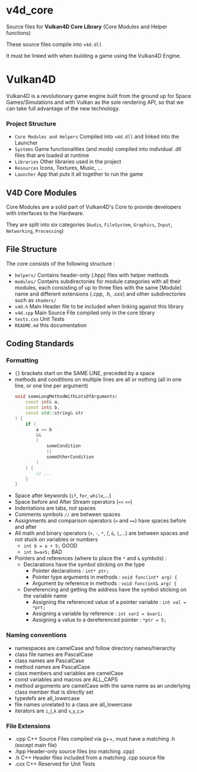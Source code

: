 # v4d_core
Source files for **Vulkan4D Core Library** (Core Modules and Helper functions)

These source files compile into `v4d.dll`

It must be linked with when building a game using the Vulkan4D Engine.


# Vulkan4D
Vulkan4D is a revolutionary game engine built from the ground up for Space Games/Simulations and with Vulkan as the sole rendering API, so that we can take full advantage of the new technology. 

### Project Structure
- `Core Modules and Helpers` Compiled into `v4d.dll` and linked into the Launcher
- `Systems` Game functionalities (and mods) compiled into individual .dll files that are loaded at runtime
- `Libraries` Other libraries used in the project
- `Resources` Icons, Textures, Music, ...
- `Launcher` App that puts it all together to run the game


## V4D Core Modules

Core Modules are a solid part of Vulkan4D's Core to provide developers with interfaces to the Hardware. 

They are split into six categories (`Audio`, `FileSystem`, `Graphics`, `Input`, `Networking`, `Processing`)


## File Structure
The core consists of the following structure :
- `helpers/` Contains header-only (.hpp) files with helper methods
- `modules/` Contains subdirectories for module categories with all their modules, each consisting of up to three files with the same [Module] name and different extensions (.cpp, .h, .cxx) and other subdirectories such as `shaders/`
- `v4d.h` Main Header file to be included when linking against this library
- `v4d.cpp` Main Source File compiled only in the core library
- `tests.cxx` Unit Tests
- `README.md` this documentation


## Coding Standards

### Formatting
- `{}` brackets start on the SAME LINE, preceded by a space
- methods and conditions on multiple lines are all or nothing (all in one line, or one line per argument)
	```c++
	void someLongMethodWithLotsOfArguments(
		const int& a,
		const int& b,
		const std::string& str
	) {
		if (
			a == b
			&&
			(
				someCondition
				||
				someOtherCondition
			)
		) {
			// ...
		}
	}
	```
- Space after keywords (`if`, `for`, `while`,...)
- Space before and After Stream operators (`<<` `>>`)
- Indentations are tabs, not spaces
- Comments symbols `//` are between spaces
- Assignments and comparison operators (`=` and `==`) have spaces before and after
- All math and binary operators (`+`, `-`, `*`, /, `&`, `|`,...) are between spaces and not stuck on variables or numbers
	- `int b = a + 5;` GOOD
	- `int b=a+5;` BAD
- Pointers and references (where to place the `*` and `&` symbols) : 
	- Declarations have the symbol sticking on the type
		- Pointer declarations : `int* ptr;`
		- Pointer type arguments in methods : `void func(int* arg) {`
		- Argument by reference in methods : `void func(int& arg) {`
	- Dereferencing and getting the address have the symbol sticking on the variable name
		- Assigning the referenced value of a pointer variable : `int val = *prt;`
		- Assigning a variable by reference : `int var2 = &var1;`
		- Assigning a value to a dereferenced pointer : `*ptr = 5;`

### Naming conventions
- namespaces are camelCase and follow directory names/hierarchy
- class file names are PascalCase
- class names are PascalCase
- method names are PascalCase
- class members and variables are camelCase
- const variables and macros are ALL_CAPS
- method arguments are camelCase with the same name as an underlying class member that is directly set
- typedefs are all_lowercase
- file names unrelated to a class are all_lowercase
- iterators are `i`,`j`,`k` and `x`,`y`,`z`,`w`

### File Extensions
- .cpp C++ Source Files compiled via g++, must have a matching .h (except main file)
- .hpp Header-only source files (no matching .cpp)
- .h C++ Header files included from a matching .cpp source file
- .cxx C++ Reserved for Unit Tests

